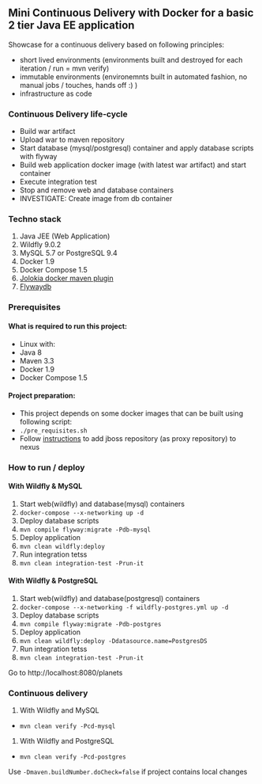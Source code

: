 ## Mini Continuous Delivery with Docker for a basic 2 tier Java EE application

Showcase for a continuous delivery based on following principles:
 - short lived environments (environments built and destroyed for each iteration  / run = mvn verify)
 - immutable environments (environemnts built in automated fashion, no manual jobs / touches, hands off :) )
 - infrastructure as code 

### Continuous Delivery life-cycle
 - Build war artifact
 - Upload war to maven repository
 - Start database (mysql/postgresql) container and apply database scripts with flyway
 - Build web application docker image (with latest war artifact) and start container
 - Execute integration test
 - Stop and remove web and database containers
 - INVESTIGATE: Create image from db container

### Techno stack
 1. Java JEE (Web Application)
 2. Wildfly 9.0.2
 3. MySQL 5.7 or PostgreSQL 9.4
 4. Docker 1.9
 5. Docker Compose 1.5
 6. [Jolokia docker maven plugin](https://github.com/rhuss/docker-maven-plugin)
 7. [Flywaydb](http://flywaydb.org/)

### Prerequisites
#### What is required to run this project:
 - Linux with:
  - Java 8
  - Maven 3.3
  - Docker 1.9
  - Docker Compose 1.5

#### Project preparation:
 - This project depends on some docker images that can be built using following script:
  - `./pre_requisites.sh`
 - Follow [instructions](https://github.com/tecris/docker/blob/v3.5/nexus/README.md) to add jboss repository (as proxy repository) to nexus

### How to run / deploy
#### With Wildfly & MySQL
1. Start web(wildfly) and database(mysql) containers
 1. `docker-compose --x-networking up -d`
1. Deploy database scripts
 1. `mvn compile flyway:migrate -Pdb-mysql`
1. Deploy application
 1. `mvn clean wildfly:deploy`
1. Run integration tetss
 1. `mvn clean integration-test -Prun-it`
 
#### With Wildfly & PostgreSQL
1. Start web(wildfly) and database(postgresql) containers
 1. `docker-compose --x-networking -f wildfly-postgres.yml up -d`
1. Deploy database scripts
 1. `mvn compile flyway:migrate -Pdb-postgres`
1. Deploy application
 1. `mvn clean wildfly:deploy -Ddatasource.name=PostgresDS`
1. Run integration tetss
 1. `mvn clean integration-test -Prun-it`

Go to http://localhost:8080/planets

### Continuous delivery
1. With Wildfly and MySQL
 * `mvn clean verify -Pcd-mysql`
1. With Wildfly and PostgreSQL
 * `mvn clean verify -Pcd-postgres`
 
 Use `-Dmaven.buildNumber.doCheck=false` if project contains local changes
